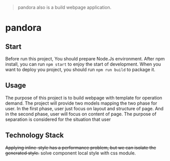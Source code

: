 > pandora also is a build webpage application.

# pandora

## Start
Before run this project, You should prepare Node.Js environment. After npm install, you can run `npm start` to enjoy the start of development.
When you want to deploy you project, you should run `npm run build` to package it.

## Usage

The purpose of this project is to build webpage with template for operation demand. The project will provide two models mapping the two phase for user. In the first phase, user just focus on layout and structure of page. And in the second phase, user will focus on content of page. The purpose of separation is considered for the situation that user

## Technology Stack
~~Applying inline-style has a performance problem, but we can isolate the generated style.~~ solve component local style with css module.
